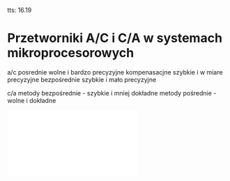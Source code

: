 tts: 16.19
# Przetworniki A/C i C/A w systemach mikroprocesorowych

a/c
posrednie wolne i bardzo precyzyjne
kompenasacjne szybkie i w miare precyzyjne
bezpośrednie szybkie i mało precyzyjne


c/a
metody bezpośrednie - szybkie i mniej dokładne
metody pośrednie - wolne i dokładne


![](/Notatki/Semestr%204/Podstawy%20techniki%20mikroprocesorowej%201/Wykłady/Wykład%2010/PTM-wyk-10.pdf)